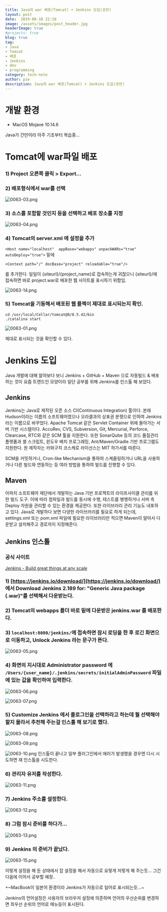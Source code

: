 ```yaml
---
title: Java의 war 배포(Tomcat) + Jenkins 도입(초반)
layout: post
date:  2019-08-10 22:10
image: /assets/images/post_header.jpg
headerImage: true
#projects: true
blog: true
tag:
- Java
- Tomcat
- 배포
- Jenkins
- dev
- programming
category: tech-note
author: pie
description: Java의 war 배포(Tomcat) + Jenkins 도입(초반)
---
```


# 개발 환경
- MacOS Mojave 10.14.6

Java가 간만이라 아주 기초부터 복습중...

# Tomcat에 war파일 배포
### 1) Project 오른쪽 클릭 > Export...

### 2) 배포형식에서 war를 선택

![0063-03.png](/assets/images/post/0063-03.png)

### 3) 소스를 포함할 것인지 등을 선택하고 배포 장소를 지정

![0063-04.png](/assets/images/post/0063-04.png)

### 4) Tomcat의 server.xml 에 설정을 추가
```<Host name="localhost"  appBase="webapps" unpackWARs="true" autoDeploy="true">``` 밑에
```
<Context path="/" docBase="project" reloadable="true"/>
```
를 추가한다. 일일이 {siteurl}/{project_name}로 접속하는게 귀찮으니 {siteurl}/에 접속하면 바로 project.war로 배포한 웹 사이트를 표시하기 위함임.

![0063-14.png](/assets/images/post/0063-14.png)

### 5) Tomcat을 기동해서 배포된 웹 플젝이 제대로 표시되는지 확인.
```
cd /usr/local/Cellar/tomcat@8/8.5.42/bin
./catalina start
```

![0063-01.png](/assets/images/post/0063-01.png)

제대로 표시되는 것을 확인할 수 있다.

# Jenkins 도입
Java 개발에 대해 알아보다 보니 Jenkins + GitHub + Maven 으로 자동빌드 & 배포 하는 것이 요즘 트랜드인 모양이라 일단 공부를 위해 Jenkins를 인스톨 해 보았다.

## Jenkins
Jenkins는 Java로 제작된 오픈 소스 CI(Continuous Integration) 툴이다. 본래 Hudson이라는 이름의 소프트웨어였으나 오라클과의 상표권 분쟁으로 인하여 Jenkins라는 이름으로 바꾸었다. Apache Tomcat 같은 Servlet Container 위에 돌아가는 서버 기반 시스템이다. AccuRev, CVS, Subversion, Git, Mercurial, Perforce, Clearcase, RTC와 같은 SCM 툴을 지원한다. 또한 SonarQube 등의 코드 품질관리 플랫폼과 셸 스크립트, 윈도우 배치 프로그래밍, Ant/Maven/Gradle 기반 프로그램도 지원한다. 원 제작자는 카와구치 코스케로 라이선스는 MIT 허가서를 따른다.

SCM을 커밋하거나, Cron-like Mechanism을 통하여 스케줄링하거나 URL을 사용하거나 다른 빌드와 연동하는 등 여러 방법을 통하여 빌드를 진행할 수 있다.

## Maven
아파치 소프트웨어 재단에서 개발하는 Java 기반 프로젝트의 라이프사이클 관리를 위한 빌드 도구. 이에 따라 컴파일과 빌드를 동시에 수행, 테스트를 병행하거나 서버 측 Deploy 자원을 관리할 수 있는 환경을 제공한다. 또한 라이브러리 관리 기능도 내포하고 있다. Java로 개발하다 보면 다양한 라이브러리를 필요로 하게 되는데, settings.xml 또는 pom.xml 파일에 필요한 라이브러리만 적으면 Maven이 알아서 다운받고 설치해주고 경로까지 지정해준다.

## Jenkins 인스톨
### 공식 사이트
[Jenkins - Build great things at any scale](https://jenkins.io/)

### 1) [https://jenkins.io/download/](https://jenkins.io/download/) 에서 Download Jenkins 2.189 for: "Generic Java package (.war)"를 선택해서 다운받는다.

### 2) Tomcat의 webapps 폴더 바로 밑에 다운받은 jenkins.war 를 배포한다.

### 3) ```localhost:8080/jenkins/```에 접속하면 잠시 로딩을 한 후 로긴 화면으로 이동하고, Unlock Jenkins 라는 문구가 뜬다.

![0063-05.png](/assets/images/post/0063-05.png)

### 4) 화면의 지시대로 Administrator password 에 ```/Users/{user_name}/.jenkins/secrets/initialAdminPassword``` 파일에 있는 값을 확인하여 입력한다.

![0063-06.png](/assets/images/post/0063-06.png)

![0063-07.png](/assets/images/post/0063-07.png)

### 5) Customize Jenkins 에서 플로그인을 선택하라고 하는데 뭘 선택해야 할지 몰라서 추천해 주는걸 인스톨 해 보기로 했다.
![0063-08.png](/assets/images/post/0063-08.png)

![0063-09.png](/assets/images/post/0063-09.png)

![0063-10.png](/assets/images/post/0063-10.png)
인스톨이 끝나고 일부 플러그인에서 에러가 발생했을 경우엔 다시 시도하면 재 인스톨을 시도한다.

### 6) 관리자 유저를 작성한다.
![0063-11.png](/assets/images/post/0063-11.png)

### 7) Jenkins 주소를 설정한다.
![0063-12.png](/assets/images/post/0063-12.png)

### 8) 그럼 잠시 준비를 하다가...
![0063-13.png](/assets/images/post/0063-13.png)

### 9) Jenkins 의 준비가 끝났다.
![0063-15.png](/assets/images/post/0063-15.png)

이렇게 설정을 해 둔 상태에서 잡 설정을 해서 자동으로 요렇게 저렇게 해 주는듯... 그건 다음에 이어서 공부할 예정..

+~MacBook이 일본어 환경이라 Jenkins가 자동으로 일어로 표시되는듯...~

Jenkins의 언어설정은 사용자의 브라우저 설정에 의존하며 언어의 우선순위를 변경하면 최우선 순위의 언어로 메뉴등이 표시된다.
